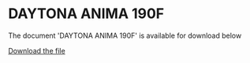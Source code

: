 # DAYTONA ANIMA 190F  

The document 'DAYTONA ANIMA 190F' is available for download below

[Download the file](../../../static/file/DaytonaAnima190.pdf)
